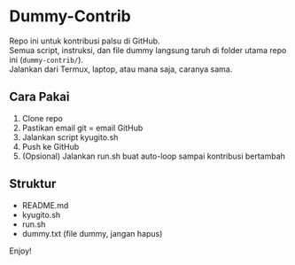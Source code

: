 # Dummy-Contrib

Repo ini untuk kontribusi palsu di GitHub.  
Semua script, instruksi, dan file dummy langsung taruh di folder utama repo ini (`dummy-contrib/`).  
Jalankan dari Termux, laptop, atau mana saja, caranya sama.

## Cara Pakai

1. Clone repo
2. Pastikan email git = email GitHub
3. Jalankan script kyugito.sh
4. Push ke GitHub
5. (Opsional) Jalankan run.sh buat auto-loop sampai kontribusi bertambah

## Struktur

- README.md
- kyugito.sh
- run.sh
- dummy.txt (file dummy, jangan hapus)

Enjoy!
